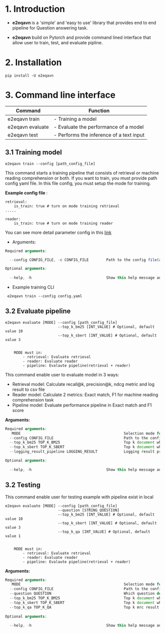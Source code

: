 # 1. Introduction

- <b>e2eqavn </b> is a 'simple' and 'easy to use' library that provides end to end pipeline for Question answering task. 

- <b>e2eqavn</b> build on Pytorch and provide command lined interface that allow user to train, test, and evaluate pipline.

# 2. Installation
```
pip install -U e2eqavn
```

# 3. Command line interface

Command | Function                                 |
--- |------------------------------------------|
e2eqavn train | - Training a model                       |
e2eqavn evaluate | - Evaluate the performance of a model    |
e2eqavn test | - Performs the inference of a text input |

## 3.1 Training model

```commandline
e2eqavn train --config [path_config_file]
```
This command starts a training pipeline that consists of retrieval or machine reading comprehension or both. If you want to train, you must provide path config yaml file. In this file config, you must setup the mode for training. 

<b> Example config file </b>:

```commandline
retrieval:
    is_train: true # turn on mode training retrieval
.....

reader:
    is_train: true # turn on mode training reader
```
You can see more detail parameter config in this [link]()
- Arguments:
```js
Required arguments:

  --config CONFIG_FILE, -c CONFIG_FILE        Path to the config file(architecture model, hyperparameter,..)

Optional arguments:
  
  --help, -h                                  Show this help message and exit.
```

- Example training CLI
```commandline
 e2eqavn train --config config.yaml
```

## 3.2 Evaluate pipeline

```commandline
e2eqavn evaluate [MODE] --config [path_config_file] 
                        --top_k_bm25 [INT_VALUE] # Optional, default value 10
                        --top_k_sbert [INT_VALUE] # Optional, default value 3
 
 
    MODE must in:
        - retrieval: Evaluate retrieval
        - reader: Evaluate reader
        - pipeline: Evalaute pipeline(retrieval + reader)           
```

This command enable user to evaluate model in 3 ways:
- Retrieval model: Calculate recall@k, precision@k, ndcg metric and log result to csv file
- Reader model: Calculate 2 metrics: Exact match, F1 for machine reading comprehension task 
- Pipeline model: Evaluate performance pipeline in Exact match and F1 score


<b>Arguments:</b>
```js
Required arguments:
   MODE                                               Selection mode for evalaute(retrieval, reader, pipeline)
  --config CONFIG_FILE                                Path to the config file.
  --top_k_bm25 TOP_K_BM25                             Top k document when retreival by BM25 algorithm
  --top_k_sbert TOP_K_SBERT                           Top k document when retrieval by SentenceTransformer Algorithm
  --logging_result_pipeline LOGGING_RESULT            Logging result predict to json file when mode equal pipeline

Optional arguments:
  
  --help, -h                                  Show this help message and exit.
```


## 3.2 Testing 
This command enable user for testing example with pipeline exist in local 

```commandline
e2eqavn evaluate [MODE] --config [path_config_file] 
                        --question [STRING_QUESTION]  
                        --top_k_bm25 [INT_VALUE] # Optional, default value 10
                        --top_k_sbert [INT_VALUE] # Optional, default value 3
                        --top_k_qa [INT_VALUE] # Optional, default value 1
 
 
    MODE must in:
        - retrieval: Evaluate retrieval
        - reader: Evaluate reader
        - pipeline: Evalaute pipeline(retrieval + reader)           
```

<b>Arguments:</b>
```js
Required arguments:
   MODE                                               Selection mode for evalaute(retrieval, reader, pipeline)
  --config CONFIG_FILE                                Path to the config file.
  --question QUESTION                                 Which question do you want to ask?
  --top_k_bm25 TOP_K_BM25                             Top k document when retreival by BM25 algorithm
  --top_k_sbert TOP_K_SBERT                           Top k document when retrieval by SentenceTransformer Algorithm
  --top_k_qa TOP_K_QA                                 Top k mrc result
    
Optional arguments:
  
  --help, -h                                  Show this help message and exit.
```

